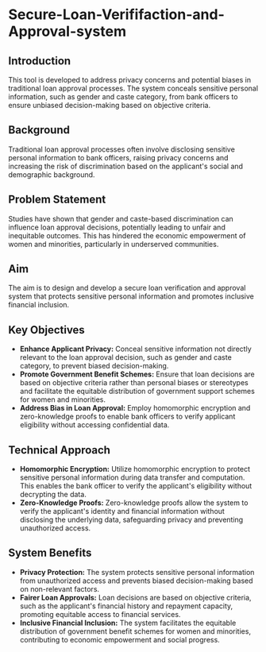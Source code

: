 # Secure-Loan-Verififaction-and-Approval-system

## Introduction

This tool is developed to address privacy concerns and potential biases in traditional loan approval processes. The system conceals sensitive personal information, such as gender and caste category, from bank officers to ensure unbiased decision-making based on objective criteria.

## Background

Traditional loan approval processes often involve disclosing sensitive personal information to bank officers, raising privacy concerns and increasing the risk of discrimination based on the applicant's social and demographic background.

## Problem Statement

Studies have shown that gender and caste-based discrimination can influence loan approval decisions, potentially leading to unfair and inequitable outcomes. This has hindered the economic empowerment of women and minorities, particularly in underserved communities.

## Aim
The aim is to design and develop a secure loan verification and approval system that protects sensitive personal information and promotes inclusive financial inclusion.

## Key Objectives
- **Enhance Applicant Privacy:** Conceal sensitive information not directly relevant to the loan approval decision, such as gender and caste category, to prevent biased decision-making.
- **Promote Government Benefit Schemes:** Ensure that loan decisions are based on objective criteria rather than personal biases or stereotypes and facilitate the equitable distribution of government support schemes for women and minorities.
- **Address Bias in Loan Approval:** Employ homomorphic encryption and zero-knowledge proofs to enable bank officers to verify applicant eligibility without accessing confidential data.

## Technical Approach
- **Homomorphic Encryption:** Utilize homomorphic encryption to protect sensitive personal information during data transfer and computation. This enables the bank officer to verify the applicant's eligibility without decrypting the data.
- **Zero-Knowledge Proofs:** Zero-knowledge proofs allow the system to verify the applicant's identity and financial information without disclosing the underlying data, safeguarding privacy and preventing unauthorized access.

## System Benefits
- **Privacy Protection:** The system protects sensitive personal information from unauthorized access and prevents biased decision-making based on non-relevant factors.
- **Fairer Loan Approvals:** Loan decisions are based on objective criteria, such as the applicant's financial history and repayment capacity, promoting equitable access to financial services.
- **Inclusive Financial Inclusion:** The system facilitates the equitable distribution of government benefit schemes for women and minorities, contributing to economic empowerment and social progress.


